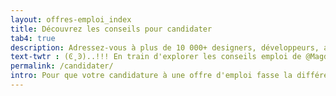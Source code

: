 ```yaml
---
layout: offres-emploi_index
title: Découvrez les conseils pour candidater
tab4: true
description: Adressez-vous à plus de 10 000+ designers, développeurs, artistes et créateurs. Si vous êtes à la recherche de talents, c'est une bonne place pour en trouver.
text-twtr : (Ͼ˳Ͽ)..!!! En train d'explorer les conseils emploi de @MagduWebdesign.
permalink: /candidater/
intro: Pour que votre candidature à une offre d'emploi fasse la différence et vous permettent de passer les premières étapes d'un recrutement, inspirez-vous de ces quelques conseils et astuces.
---
```

